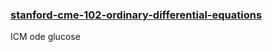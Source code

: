 





### [stanford-cme-102-ordinary-differential-equations](https://github.com/shervinea/stanford-cme-102-ordinary-differential-equations)

ICM ode glucose

